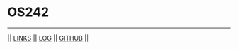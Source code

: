 # OS242

<hr>

|| [LINKS](links.md) || [LOG](TXT/mylog.txt) || [GITHUB](https://github.com/KeiraDiaz/) ||
